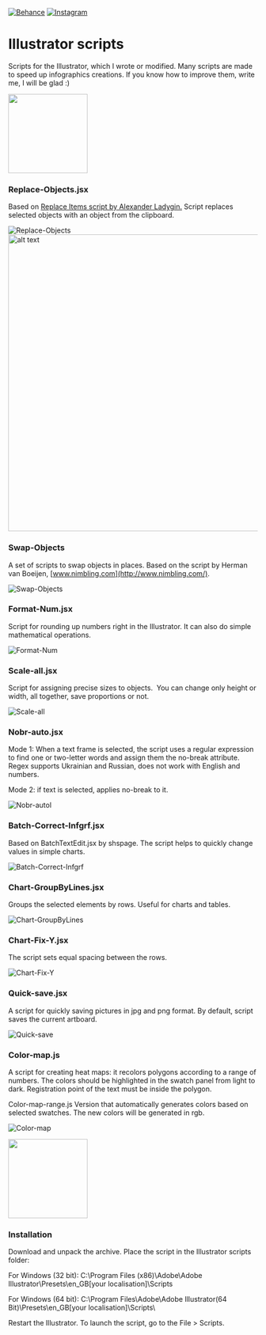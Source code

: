 
[![Behance](https://img.shields.io/badge/Behance-%40Daani_Rika-0055FF.svg)](https://www.behance.net/daanirika)
[![Instagram](https://img.shields.io/badge/Instagram-%40daanirika-8034B2.svg)](https://www.instagram.com/daanirika/)


# Illustrator scripts

Scripts for the Illustrator, which I wrote or modified. Many scripts are made to speed up infographics creations. If you know how to improve them, write me, I will be glad :)

<a href="https://downgit.github.io/#/home?url=https://github.com/daani-rika/Illustrator-scripts">
<img width="160" src="gifs/download-button.png"></a>
   
###  Replace-Objects.jsx
Based on <a href="https://github.com/alexander-ladygin/illustrator-scripts" target="_blank">Replace Items script by Alexander Ladygin.</a>
Script replaces selected objects with an object from the clipboard.  

![Replace-Objects](gifs/Replace-Objects.gif)
<img src="gifs/Replace-Objects-en.jpg" alt="alt text" width="600">

### Swap-Objects
A set of scripts to swap objects in places. Based on the script by Herman van Boeijen, [www.nimbling.com](http://www.nimbling.com/). 

![Swap-Objects](gifs/Swap-Objects.gif)

### Format-Num.jsx
Script for rounding up numbers right in the Illustrator. It can also do simple mathematical operations.

![Format-Num](gifs/Format-Num.gif)

### Scale-all.jsx
Script for assigning precise sizes to objects.  You can change only height or width, all together, save proportions or not.

![Scale-all](gifs/Scale-all.gif)

### Nobr-auto.jsx
Mode 1: When a text frame is selected, the script uses a regular expression to find one or two-letter words and assign them the no-break attribute. Regex supports Ukrainian and Russian, does not work with English and numbers. 

Mode 2: if text is selected, applies no-break to it.

![Nobr-autol](gifs/Nobr-auto.gif)

### Batch-Correct-Infgrf.jsx
Based on BatchTextEdit.jsx by shspage. The script helps to quickly change values in simple charts.

![Batch-Correct-Infgrf](gifs/Batch-Correct-Infgrf.gif)

### Chart-GroupByLines.jsx
Groups the selected elements by rows. Useful for charts and tables.

![Chart-GroupByLines](gifs/Chart-GroupByLines.gif)

### Chart-Fix-Y.jsx
The script sets equal spacing between the rows.

![Chart-Fix-Y](gifs/Chart-Fix-Y.gif)


### Quick-save.jsx
A script for quickly saving pictures in jpg and png format. By default, script saves the current artboard.

![Quick-save](gifs/Quick-save.gif)

### Color-map.js
A script for creating heat maps: it recolors polygons according to a range of numbers. The colors should be highlighted in the swatch panel from light to dark.  Registration point of the text must be inside the polygon.

Color-map-range.js
Version that automatically generates colors based on selected swatches. The new colors will be generated in rgb.

![Color-map](gifs/Color-map.gif)


<a href="https://downgit.github.io/#/home?url=https://github.com/daani-rika/Illustrator-scripts">
  <img width="160" src="gifs/download-button.png"></a>
  
###  Installation

Download and unpack the archive. Place the script in the Illustrator scripts folder:


For Windows (32 bit): C:\Program Files (x86)\Adobe\Adobe Illustrator\Presets\en_GB[your localisation]\Scripts

For Windows  (64 bit): C:\Program Files\Adobe\Adobe Illustrator(64 Bit)\Presets\en_GB[your localisation]\Scripts\


Restart the Illustrator. To launch the script, go to the File > Scripts.
